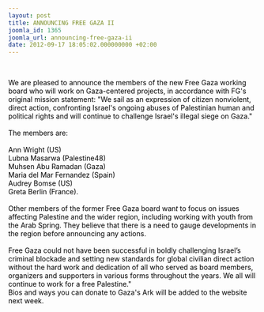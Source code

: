```yaml
---
layout: post
title: ANNOUNCING FREE GAZA II
joomla_id: 1365
joomla_url: announcing-free-gaza-ii
date: 2012-09-17 18:05:02.000000000 +02:00
---
```

<p> </p>
<div><span style="color: #000000;">We  are pleased to announce the members of the new Free Gaza working board who will work  on Gaza-centered projects, in accordance with FG's original mission statement: "We  sail as an expression of citizen nonviolent, direct action,   confronting Israel's ongoing abuses of Palestinian human and political   rights and will continue to challenge Israel's illegal siege on Gaza."<br /><br /></span></div>
<span style="color: #000000;">The members are: <br /></span>
<div><span style="color: #000000;"><br /></span>
<div><span style="color: #000000;"> Ann Wright (US)</span></div>
<div><span style="color: #000000;">Lubna Masarwa (Palestine48) </span></div>
<div><span style="color: #000000;">Muhsen Abu Ramadan (Gaza)</span></div>
<div><span style="color: #000000;">Maria del Mar Fernandez (Spain)</span></div>
</div>
<div>
<div><span style="color: #000000;">Audrey Bomse (US) </span></div>
<div><span style="color: #000000;">Greta Berlin (France).</span></div>
<div><span style="color: #000000;"><br /></span></div>
</div>
<div><span style="color: #000000;">Other members of the former Free Gaza board wan<em>t </em>to focus on issues affecting Palestine and the wider region,  including working with youth from the Arab Spring. They believe that there is a need to gauge developments in the region before announcing any actions.<br /> <br /></span><span style="color: #000000;">Free Gaza could not have been successful in boldly challenging Israel’s  criminal blockade and setting new standards for global civilian direct action without the hard work and dedication of all who  served as board members, organizers and supporters in various forms throughout the years. We all will continue to work for a free Palestine."</span></div>
<div></div>
<div><span style="color: #000000;">Bios and ways you can donate to Gaza's Ark will be added to the website next week. <br /></span></div>
<p> </p>
<p><span style="color: #000000;"><span style="font-size: 12pt;"> </span></span></p>
<p><span style="font-size: medium;"><span style="font-family: arial,helvetica,sans-serif;"><span style="color: #ff0000;"><br /></span></span></span></p>
<div>
<div></div>
</div>
